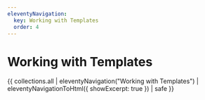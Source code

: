 ```yaml
---
eleventyNavigation:
  key: Working with Templates
  order: 4
---
```

# Working with Templates

{{ collections.all | eleventyNavigation("Working with Templates") | eleventyNavigationToHtml({ showExcerpt: true }) | safe }}
